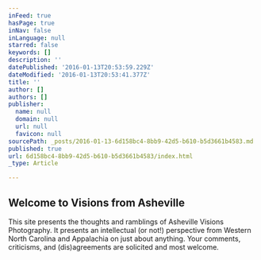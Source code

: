 ```yaml
---
inFeed: true
hasPage: true
inNav: false
inLanguage: null
starred: false
keywords: []
description: ''
datePublished: '2016-01-13T20:53:59.229Z'
dateModified: '2016-01-13T20:53:41.377Z'
title: ''
author: []
authors: []
publisher:
  name: null
  domain: null
  url: null
  favicon: null
sourcePath: _posts/2016-01-13-6d158bc4-8bb9-42d5-b610-b5d3661b4583.md
published: true
url: 6d158bc4-8bb9-42d5-b610-b5d3661b4583/index.html
_type: Article

---
```

## Welcome to Visions from Asheville

This site presents the thoughts and ramblings of Asheville Visions Photography. It presents an intellectual (or not!) perspective from Western North Carolina and Appalachia on just about anything. Your comments, criticisms, and (dis)agreements are solicited and most welcome.
